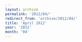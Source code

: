 ```yaml
---
layout: archive
permalink: '2012/04/'
redirect_from: 'archive/2012/04/'
title: 'April 2012'
year: '2012'
month: '04'
---
```

